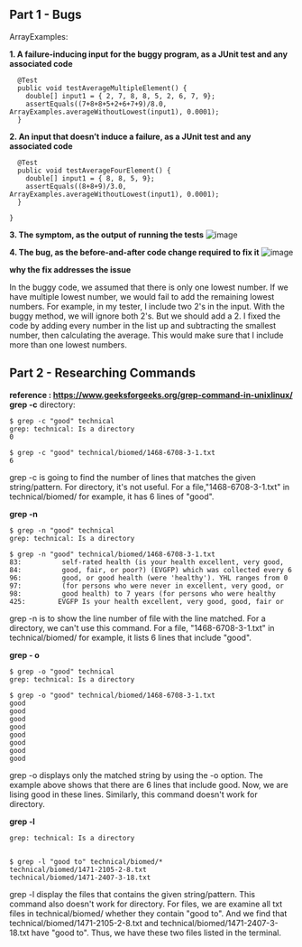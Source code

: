 ## Part 1 - Bugs

ArrayExamples:

**1. A failure-inducing input for the buggy program, as a JUnit test and any associated code**
```
  @Test
  public void testAverageMultipleElement() {
    double[] input1 = { 2, 7, 8, 8, 5, 2, 6, 7, 9};
    assertEquals((7+8+8+5+2+6+7+9)/8.0, ArrayExamples.averageWithoutLowest(input1), 0.0001);
  }
```

**2. An input that doesn’t induce a failure, as a JUnit test and any associated code**
```
  @Test
  public void testAverageFourElement() {
    double[] input1 = { 8, 8, 5, 9};
    assertEquals((8+8+9)/3.0, ArrayExamples.averageWithoutLowest(input1), 0.0001);
  }

}
```

**3. The symptom, as the output of running the tests**
![image](https://github.com/Quianey/cse15l-lab-report3/assets/147276821/48edd11e-dd90-4f77-9e80-300ad1fdcb56)


**4. The bug, as the before-and-after code change required to fix it** 
![image](https://github.com/Quianey/cse15l-lab-report3/assets/147276821/7a39e9a0-2729-4218-9e0a-c648343ce1a0)

**why the fix addresses the issue**

In the buggy code, we assumed that there is only one lowest number. If we have multiple lowest number, we would fail to add the remaining lowest numbers. For example, in my tester, I include two 2's in the input. With the buggy method, we will ignore both 2's. But we should add a 2. 
I fixed the code by adding every number in the list up and subtracting the smallest number, then calculating the average. This would make sure that I include more than one lowest numbers. 

## Part 2 - Researching Commands
**reference : https://www.geeksforgeeks.org/grep-command-in-unixlinux/**
**grep -c**
 directory:
 ```
$ grep -c "good" technical
grep: technical: Is a directory
0

$ grep -c "good" technical/biomed/1468-6708-3-1.txt
6
```
grep -c is going to find the number of lines that matches the given string/pattern. For directory, it's not useful. For a file,"1468-6708-3-1.txt" in  technical/biomed/ for example, it has 6 lines of "good". 

 **grep -n**
 ```
$ grep -n "good" technical
grep: technical: Is a directory

$ grep -n "good" technical/biomed/1468-6708-3-1.txt
83:          self-rated health (is your health excellent, very good,
84:          good, fair, or poor?) (EVGFP) which was collected every 6
96:          good, or good health (were 'healthy'). YHL ranges from 0
97:          (for persons who were never in excellent, very good, or
98:          good health) to 7 years (for persons who were healthy
425:        EVGFP Is your health excellent, very good, good, fair or
```
grep -n is to show the line number of file with the line matched. For a directory, we can't use this command. For a file, "1468-6708-3-1.txt" in  technical/biomed/ for example, it lists 6 lines that include "good".

**grep - o**
```
$ grep -o "good" technical
grep: technical: Is a directory
 
$ grep -o "good" technical/biomed/1468-6708-3-1.txt
good
good
good
good
good
good
good
good
```
grep -o displays only the matched string by using the -o option. The example above shows that there are 6 lines that include good. Now, we are lising good in these lines. Similarly, this command doesn't work for directory. 

**grep -l**
```$ grep -l "good" technical
grep: technical: Is a directory

     
$ grep -l "good to" technical/biomed/*
technical/biomed/1471-2105-2-8.txt
technical/biomed/1471-2407-3-18.txt

```
grep -l display the files that contains the given string/pattern. This command also doesn't work for directory. For files, we are examine all txt files in  technical/biomed/ whether they contain "good to". And we find that technical/biomed/1471-2105-2-8.txt and technical/biomed/1471-2407-3-18.txt have "good to". Thus, we have these two files listed in the terminal. 

